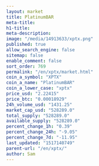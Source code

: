 ```yaml
---
layout: market
title: PlatinumBAR
meta-title: 
h1-title: 
meta-description: 
image: "/media/14913633/xptx.png"
published: true
allow_search_engine: false
sitemap: false
enable_comment: false
sort_order: 769
permalink: "/en/xptx/market.html"
coin_a_symbol: "XPTX"
coin_a_name: "PlatinumBAR"
coin_a_lower_case: "xptx"
price_usd: "2.22415"
price_btc: "0.00018929"
24h_volume_usd: "1431.25"
market_cap_usd: "528289.0"
total_supply: "528289.0"
available_supply: "528289.0"
percent_change_1h: "0.39"
percent_change_24h: "-9.05"
percent_change_7d: "-11.95"
last_updated: "1517140749"
parent-url: "/en/xptx/"
author: Sam
---
```


